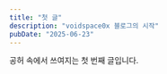 ```yaml
---
title: "첫 글"
description: "voidspace0x 블로그의 시작"
pubDate: "2025-06-23"
---
```


공허 속에서 쓰여지는 첫 번째 글입니다.
